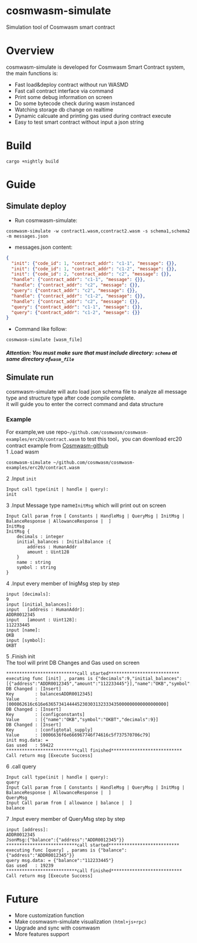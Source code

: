 # cosmwasm-simulate
Simulation tool of Cosmwasm smart contract

# Overview
cosmwasm-simulate is developed for Cosmwasm Smart Contract system, the main functions is:
* Fast load&deploy contract without run WASMD
* Fast call contract interface via command
* Print some debug information on screen
* Do some bytecode check during wasm instanced
* Watching storage db change on realtime
* Dynamic calcuate and printing gas used during contract execute 
* Easy to test smart contract without input a json string
# Build
```shell script
cargo +nightly build
```
# Guide
## Simulate deploy
* Run cosmwasm-simulate:
```shell script
cosmwasm-simulate -w contract1.wasm,ccontract2.wasm -s schema1,schema2 -m messages.json
```

* messages.json content:
```json
{
  "init": {"code_id": 1, "contract_addr": "c1-1", "message": {}},
  "init": {"code_id": 1, "contract_addr": "c1-2", "message": {}},
  "init": {"code_id": 2, "contract_addr": "c2", "message": {}},
  "handle": {"contract_addr": "c1-1", "message": {}},
  "handle": {"contract_addr": "c2", "message": {}},
  "query": {"contract_addr": "c2", "message": {}},
  "handle": {"contract_addr": "c1-2", "message": {}},
  "handle": {"contract_addr": "c2", "message": {}},
  "query": {"contract_addr": "c1-1", "message": {}},
  "query": {"contract_addr": "c1-2", "message": {}}
}
```

* Command like follow:
```shell script
cosmwasm-simulate [wasm_file]
```
##### Attention: You must make sure that must include directory: `schema` at same directory of`wasm_file`

## Simulate run
cosmwasm-simulate will auto load json schema file to analyze all message type and structure type after code compile complete.   
it will guide you to enter the correct command and data structure

### Example
For example,we use repo`~/github.com/cosmwasm/cosmwasm-examples/erc20/contract.wasm` to test this tool，you can download erc20 contract example from [Cosmwasm-github](https://github.com/CosmWasm/cosmwasm-examples)   
1 .Load wasm   
```shell script
cosmwasm-simulate ~/github.com/cosmwasm/cosmwasm-examples/erc20/contract.wasm
```
2 .Input `init`   
```shell script
Input call type(init | handle | query):
init
```
3 .Input Message type name`InitMsg` which will print out on screen
```shell script   
Input Call param from [ Constants | HandleMsg | QueryMsg | InitMsg | BalanceResponse | AllowanceResponse |  ]
InitMsg
InitMsg {
	decimals : integer
	initial_balances : InitialBalance :{
		address : HumanAddr
		amount : Uint128
	}
	name : string
	symbol : string
}
```
4 .Input every member of InigMsg step by step
```shell script
input [decimals]:
9
input [initial_balances]:
input 	[address : HumanAddr]:
ADDR0012345
input 	[amount : Uint128]:
112233445
input [name]:
OKB
input [symbol]:
OKBT
```
5 .Finish init  
The tool will print DB Changes and Gas used on screen
```shell script
***************************call started***************************
executing func [init] , params is {"decimals":9,"initial_balances":[{"address":"ADDR0012345","amount":"112233445"}],"name":"OKB","symbol":"OKBT"}
DB Changed : [Insert]
Key        : balancesADDR0012345]
Value      : [000862616c616e6365734144445230303132333435000000000000000000]
DB Changed : [Insert]
Key        : [configconstants]
Value      : [{"name":"OKB","symbol":"OKBT","decimals":9}]
DB Changed : [Insert]
Key        : [configtotal_supply]
Value      : [0006636f6e666967746f74616c5f737570706c79]
init msg.data: =
Gas used   : 59422
***************************call finished***************************
Call return msg [Execute Success]
```
6 .call query   
```shell script
Input call type(init | handle | query):
query
Input Call param from [ Constants | HandleMsg | QueryMsg | InitMsg | BalanceResponse | AllowanceResponse |  ]
QueryMsg
Input Call param from [ allowance | balance |  ]
balance
```
7 .Input every member of QueryMsg step by step
```shell script
input [address]:
ADDR0012345
JsonMsg:{"balance":{"address":"ADDR0012345"}}
***************************call started***************************
executing func [query] , params is {"balance":{"address":"ADDR0012345"}}
query msg.data: = {"balance":"112233445"}
Gas used   : 19239
***************************call finished***************************
Call return msg [Execute Success]
```
# Future
* More customization function
* Make cosmwasm-simulate visualization `(html+js+rpc)`
* Upgrade and sync with cosmwasm
* More features support

